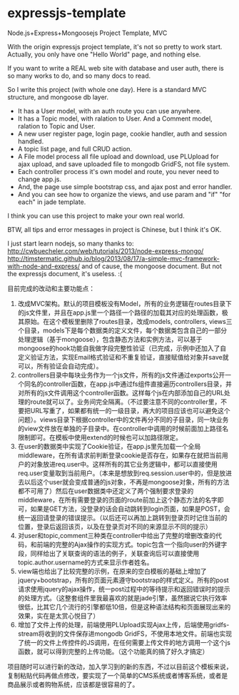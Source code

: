 
expressjs-template
==================

Node.js+Express+Mongoosejs Project Template, MVC

With the origin expressjs project template, it's not so pretty to work start. Actually, you only have one "Hello World" page, and nothing else.

If you want to write a REAL web site with database and user auth, there is so many works to do, and so many docs to read.

So I write this project (with whole one day). Here is a standard MVC structure, and mongoose db layer.

* It has a User model, with an auth route you can use anywhere.
* It has a Topic model, with ralation to User. And a Comment model, ralation to Topic and User.
* A new user register page, login page, cookie handler, auth and session handled.
* A topic list page, and full CRUD action.
* A File model process all file upload and download, use PLUpload for ajax upload, and save uploaded file to mongodb GridFS, not file system.
* Each controller process it's own model and route, you never need to change app.js.
* And, the page use simple bootstrap css, and ajax post and error handler.
* And you can see how to organize the views, and use param and "if" "for each" in jade template.

I think you can use this project to make your own real world.

BTW, all tips and error messages in project is Chinese, but I think it's OK.

I just start learn nodejs, so many thanks to:
    http://cwbuecheler.com/web/tutorials/2013/node-express-mongo/
    http://timstermatic.github.io/blog/2013/08/17/a-simple-mvc-framework-with-node-and-express/
    and of cause, the mongoose document. But not the expressjs document, it's useless. :(

目前完成的改动和主要功能点：

1. 改成MVC架构。默认的项目模板没有Model，所有的业务逻辑在routes目录下的js文件里，并且在app.js里一个路径一个路径的加载其对应的处理函数，极其原始。在这个模板里删除了routes目录，改成models, controllers, views三个目录，models下是每个数据类的定义文件，每个数据类包含自己的一部分处理逻辑（基于mongoose），包含静态方法和实例方法，可以基于mongoose的hook功能自我做字段完整性验证（已完成，示例中还加入了自定义验证方法，实现Email格式验证和不重复验证，直接赋值给对象并save就可以，所有验证会自动完成）。
2. controllers目录中每块业务作为一个js文件，所有的js文件通过exports公开一个同名的controller函数，在app.js中通过fs组件直接遍历controllers目录，并对所有的js文件调用这个controller函数。这样每个js在内部添加自己的URL处理的route就可以了。业务间完全隔离。（不过要注意不同的controller里，不要把URL写重了，如果都有统一的一级目录，再大的项目应该也可以避免这个问题）。views目录下根据controller中的文件再分不同的子目录，同一块业务的view文件放在单独的子目录中。在controller中调用的时候前面加上路径名限制即可。在模板中使用extend的时候也可以加路径限定。
3. 在user的数据类中实现了Cookie验证，在app.js里先加载一个全局middleware，在所有请求前判断登录cookie是否存在，如果存在就把当前用户的对象放进req.user中。这样所有的其它业务逻辑中，都可以直接使用req.user变量取到当前用户。（本来是想放到req.session.user中的，但是放进去以后这个user就会变成普通的js对象，不再是mongoose对象，所有的方法都不可用了）然后在user数据类中还定义了两个强制要求登录的middleware，在所有需要登录的页面的route前加上这个静态方法的名字即可，如果是GET方法，没登录的话会自动跳转到login页面，如果是POST，会统一返回请登录的错误提示。（以后还可以再加上跳转到登录页时记住当前的位置，登录后返回该页，以及在登录页对不同的来源显示不同的提示）
4. 对user和topic,comment三种类在controller中给出了完整的增删改查的代码，和前端的完整的Ajax操作的实现方式。topic包含一个指向user的外键字段，同样给出了关联查询的语法的例子，关联查询后可以直接使用topic.author.username的方式来显示作者姓名。
5. view端也给出了比较完整的示例，在原来的空白模板的基础上增加了jquery+bootstrap，所有的页面元素遵守bootstrap的样式定义。所有的post请求使用jquery的ajax操作，统一post过程中的等待提示和返回错误时的提示的处理方式。（这整套组件里我最喜欢的就是jade引擎，虽然据说它执行效率很低，比其它几个流行的引擎都低10倍，但是这种语法结构和页面展现出来的效果，实在是太赏心悦目了）
6. 增加了文件上传的处理，前端使用PLUpload实现Ajax上传，后端使用gridfs-stream将收到的文件保存进mongodb GridFS，不使用本地文件。前端也实现了统一的文件上传控件的JS调用，在任何需要上传文件的地方调用一个这个js函数，就可以得到完整的上传功能。（这个功能真的搞了好久才搞定）

项目随时可以进行新的改动，加入学习到的新的东西，不过以目前这个模板来说，复制粘贴代码再做点修改，要实现了一个简单的CMS系统或者博客系统，或者是商品展示或者购物系统，应该都是很容易的了。